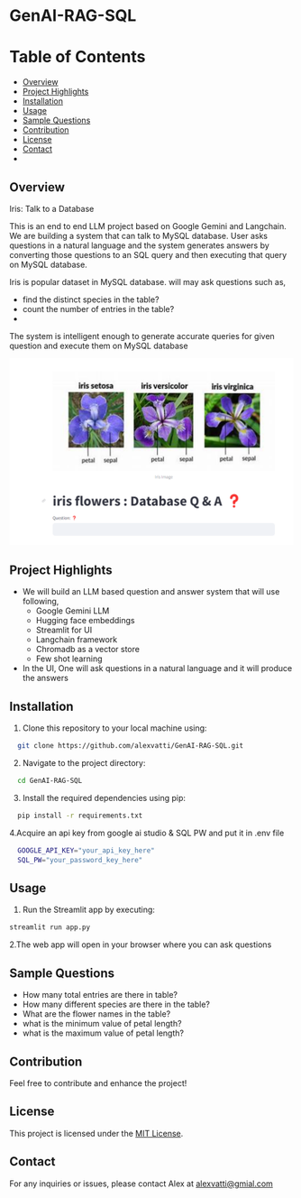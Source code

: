 # GenAI-RAG-SQL

# Table of Contents

- [Overview](#overview)
- [Project Highlights](#Project-Highlights)
- [Installation](#Installation)
- [Usage](#Usage)
- [Sample Questions](#Sample-Questions)
- [Contribution](#contribution)
- [License](#license)
- [Contact](#contact)
- 
## Overview 
Iris: Talk to a Database  

This is an end to end LLM project based on Google Gemini and Langchain. We are building a system that can talk to MySQL database. 
User asks questions in a natural language and the system generates answers by converting those questions to an SQL query and
then executing that query on MySQL database. 

Iris is popular dataset in MySQL database. 
will may ask questions such as,
- find the distinct species in the table?
- count the number of entries in the table?
- 
The system is intelligent enough to generate accurate queries for given question and execute them on MySQL database

![](view.png)

## Project Highlights

- We will build an LLM based question and answer system that will use following,
  - Google Gemini LLM
  - Hugging face embeddings
  - Streamlit for UI
  - Langchain framework
  - Chromadb as a vector store
  - Few shot learning
- In the UI,  One will ask questions in a natural language and it will produce the answers


## Installation
   
1. Clone this repository to your local machine using:

```bash
  git clone https://github.com/alexvatti/GenAI-RAG-SQL.git
```
2. Navigate to the project directory:

```bash
  cd GenAI-RAG-SQL
```
3. Install the required dependencies using pip:

```bash
  pip install -r requirements.txt
```
4.Acquire an api key from google ai studio & SQL PW and put it in .env file

```bash
  GOOGLE_API_KEY="your_api_key_here"
  SQL_PW="your_password_key_here"
```


## Usage

1. Run the Streamlit app by executing:
```bash
streamlit run app.py
```

2.The web app will open in your browser where you can ask questions

## Sample Questions
  - How many total entries are there in table?
  - How many different species are there in the table?
  - What are the flower names in the table?
  - what is the minimum value of petal length?
  - what is the maximum value of petal length?

## Contribution

Feel free to contribute and enhance the project!

## License
This project is licensed under the [MIT License](LICENSE).

## Contact
For any inquiries or issues, please contact Alex at alexvatti@gmial.com
